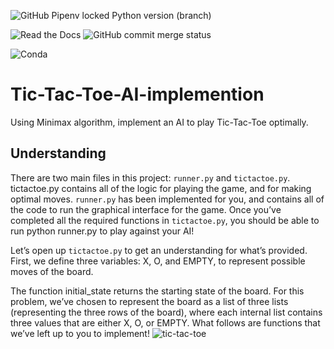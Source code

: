 ![GitHub Pipenv locked Python version (branch)](https://img.shields.io/github/pipenv/locked/python-version/mushahidmehdi/Full-Stack-Web-Application/main)

![Read the Docs](https://img.shields.io/readthedocs/pip?style=plastic)
![GitHub commit merge status](https://img.shields.io/github/commit-status/mushahidmehdi/Full-Stack-Web-Application/main/c49a9cf916c11d163b7b4d1256b89c211793d6ee)

![Conda](https://img.shields.io/conda/pn/conda-forge/python)

# Tic-Tac-Toe-AI-implemention
Using Minimax algorithm, implement an AI to play Tic-Tac-Toe optimally.



## Understanding 
There are two main files in this project: `runner.py` and `tictactoe.py`. tictactoe.py contains all of the logic for playing the game,
and for making optimal moves. `runner.py` has been implemented for you, and contains all of the code to run the graphical interface for the game.
Once you’ve completed all the required functions in `tictactoe.py`, you should be able to run python runner.py to play against your AI!

Let’s open up `tictactoe.py` to get an understanding for what’s provided. First, we define three variables: X, O, and EMPTY,
to represent possible moves of the board.

The function initial_state returns the starting state of the board. For this problem, we’ve chosen to represent the board as a list of three lists
(representing the three rows of the board), where each internal list contains three values that are either X, O, or EMPTY. What follows are functions
that we’ve left up to you to implement!
![tic-tac-toe](https://user-images.githubusercontent.com/66418035/127005758-47e0b9b5-4e96-47df-80ff-5e5da01d1a75.png)

